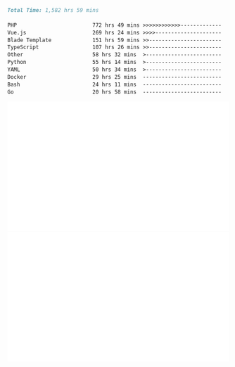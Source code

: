 <!--START_SECTION:waka-->

```markdown
Total Time: 1,582 hrs 59 mins

PHP                        772 hrs 49 mins >>>>>>>>>>>>-------------   47.08 %
Vue.js                     269 hrs 24 mins >>>>---------------------   16.41 %
Blade Template             151 hrs 59 mins >>-----------------------   09.26 %
TypeScript                 107 hrs 26 mins >>-----------------------   06.55 %
Other                      58 hrs 32 mins  >------------------------   03.57 %
Python                     55 hrs 14 mins  >------------------------   03.36 %
YAML                       50 hrs 34 mins  >------------------------   03.08 %
Docker                     29 hrs 25 mins  -------------------------   01.79 %
Bash                       24 hrs 11 mins  -------------------------   01.47 %
Go                         20 hrs 58 mins  -------------------------   01.28 %
```

<!--END_SECTION:waka-->
<p align="center">
    <img src="https://raw.githubusercontent.com/rjp2525/rjp2525/output/generated/overview.svg">
    <img src="https://raw.githubusercontent.com/rjp2525/rjp2525/output/generated/languages.svg">
</p>
